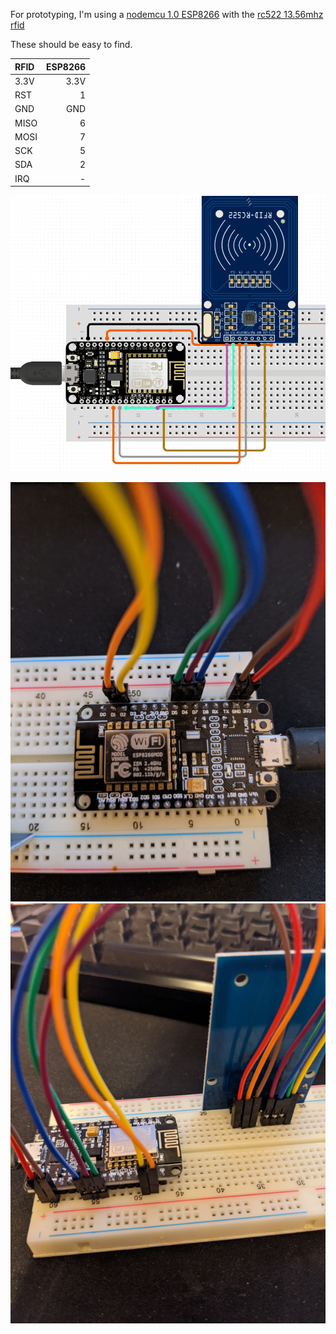 
For prototyping, I'm using a [nodemcu 1.0 ESP8266](https://github.com/nodemcu/nodemcu-devkit-v1.0) with the [rc522 13.56mhz rfid](https://components101.com/wireless/rc522-rfid-module)

These should be easy to find.

| RFID | ESP8266 |
|:-----|--------:|
| 3.3V | 3.3V    |
| RST  | 1       |
| GND  | GND     |
| MISO | 6       |
| MOSI | 7       |
| SCK  | 5       |
| SDA  | 2       |
| IRQ  | -       |

![basic-diagram](./basic_diagram.PNG)

![](./board_top.jpg)
![](./RC522_back.jpg)
